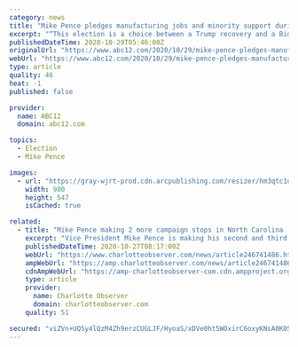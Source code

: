 ```yaml
---
category: news
title: "Mike Pence pledges manufacturing jobs and minority support during campaign rally in Flint"
excerpt: "“This election is a choice between a Trump recovery and a Biden depression,\" Vice President Mike Pence said. Vice President Mike Pence was in Flint Wednesday night for a ‘Make America Great Again Victory Rally’ at Flint’s Bishop International Airpor"
publishedDateTime: 2020-10-29T05:46:00Z
originalUrl: "https://www.abc12.com/2020/10/29/mike-pence-pledges-manufacturing-jobs-and-minority-support-during-campaign-rally-in-flint/"
webUrl: "https://www.abc12.com/2020/10/29/mike-pence-pledges-manufacturing-jobs-and-minority-support-during-campaign-rally-in-flint/"
type: article
quality: 46
heat: -1
published: false

provider:
  name: ABC12
  domain: abc12.com

topics:
  - Election
  - Mike Pence

images:
  - url: "https://gray-wjrt-prod.cdn.arcpublishing.com/resizer/hm3qtc1uIAkJib34XdY7k2ul2Mg=/980x0/smart/cloudfront-us-east-1.images.arcpublishing.com/gray/GPBUNPMH3BE5FGRTSV5HGDHT5I.png"
    width: 980
    height: 547
    isCached: true

related:
  - title: "Mike Pence making 2 more campaign stops in North Carolina | Charlotte Observer"
    excerpt: "Vice President Mike Pence is making his second and third campaign stops in North Carolina in three days for President Donald Trump’s reelection bid."
    publishedDateTime: 2020-10-27T08:17:00Z
    webUrl: "https://www.charlotteobserver.com/news/article246741486.html"
    ampWebUrl: "https://amp.charlotteobserver.com/news/article246741486.html"
    cdnAmpWebUrl: "https://amp-charlotteobserver-com.cdn.ampproject.org/c/s/amp.charlotteobserver.com/news/article246741486.html"
    type: article
    provider:
      name: Charlotte Observer
      domain: charlotteobserver.com
    quality: 51

secured: "viZVn+UQ5y4lQzM4Zh9erzCUGLJF/HyoaS/xDVe0ht5WOxirC6oxyKNsA0K0SHsFfnyvu7NYerSTzgPWlnA4KkF1Zbx1zIdKn9zQX4bBbmxz0vuZT66mnPAuTZDSqlacgk2mPUamy7hD/xw2Eet47PEyvLuekFiKPLdNSMFpMppybv8E/P7Ng3tYJSJ752zJNnxZ5zqJFGP5aYWlxH4XyWbMaXEtxYKGcNjhmdIu+tLQFtfSXDCOugRyL5qqTy6GK6n8VQpUAfl5mCExa08sJ7fjkCNnngZxC2vZZL56qS06KadaDAJCtjB/wEa/hZtXwY3qGdKt+qWN6svGVjTC6wxQt/P6P7SM19t6wXYby08=;OlMiAmKAORMfKl6XifTH8g=="
---
```


